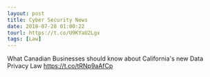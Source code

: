 ```yaml
---
layout: post
title: Cyber Security News
date: 2018-07-28 01:00:22
tourl: https://t.co/U9KYaU2Lgx
tags: [Law]
---
```

What Canadian Businesses should know about California's new Data Privacy Law https://t.co/tRNp9aAfCp